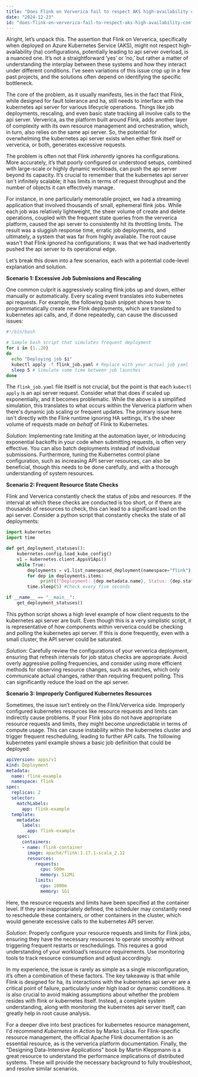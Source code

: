 ```yaml
---
title: "Does Flink on Ververica fail to respect AKS high-availability configurations, causing API server overload?"
date: "2024-12-23"
id: "does-flink-on-ververica-fail-to-respect-aks-high-availability-configurations-causing-api-server-overload"
---
```


Alright, let’s unpack this. The assertion that Flink on Ververica, specifically when deployed on Azure Kubernetes Service (AKS), might not respect high-availability (ha) configurations, potentially leading to api server overload, is a nuanced one. It’s not a straightforward ‘yes’ or ‘no,’ but rather a matter of understanding the interplay between these systems and how they interact under different conditions. I’ve seen variations of this issue crop up in a few past projects, and the solutions often depend on identifying the specific bottleneck.

The core of the problem, as it usually manifests, lies in the fact that Flink, while designed for fault tolerance and ha, still needs to interface with the kubernetes api server for various lifecycle operations. Things like job deployments, rescaling, and even basic state tracking all involve calls to the api server. Ververica, as the platform built around Flink, adds another layer of complexity with its own resource management and orchestration, which, in turn, also relies on the same api server. So, the potential for overwhelming the kubernetes api server exists when either flink itself or ververica, or both, generates excessive requests.

The problem is often not that Flink *inherently* ignores ha configurations. More accurately, it’s that poorly configured or understood setups, combined with large-scale or highly dynamic workloads, can push the api server beyond its capacity. It’s crucial to remember that the kubernetes api server isn't infinitely scalable; it has limits in terms of request throughput and the number of objects it can effectively manage.

For instance, in one particularly memorable project, we had a streaming application that involved thousands of small, ephemeral flink jobs. While each job was relatively lightweight, the sheer volume of create and delete operations, coupled with the frequent state queries from the ververica platform, caused the api server to consistently hit its throttling limits. The result was a sluggish response time, erratic job deployments, and ultimately, a system that was far from highly available. The root cause wasn't that Flink *ignored* ha configurations; it was that we had inadvertently pushed the api server to its operational edge.

Let’s break this down into a few scenarios, each with a potential code-level explanation and solution.

**Scenario 1: Excessive Job Submissions and Rescaling**

One common culprit is aggressively scaling flink jobs up and down, either manually or automatically. Every scaling event translates into kubernetes api requests. For example, the following bash snippet shows how to programmatically create new Flink deployments, which are translated to kubernetes api calls, and, if done repeatedly, can cause the discussed issues:

```bash
#!/bin/bash

# Sample bash script that simulates frequent deployment
for i in {1..20}
do
  echo "Deploying job $i"
  kubectl apply -f flink_job.yaml # Replace with your actual job yaml file
  sleep 5 # Simulate some time between job launches
done

```

The `flink_job.yaml` file itself is not crucial, but the point is that each `kubectl apply` is an api server request. Consider what that does if scaled up exponentially, and it becomes problematic. While the above is a simplified simulation, this translates to what occurs within the Ververica platform when there's dynamic job scaling or frequent updates. The primary issue here isn't directly with the Flink runtime ignoring HA settings, it's the sheer volume of requests made *on behalf* of Flink to Kubernetes.

*Solution*: Implementing rate limiting at the automation layer, or introducing exponential backoffs in your code when submitting requests, is often very effective. You can also batch deployments instead of individual submissions. Furthermore, tuning the Kubernetes control plane configuration, such as increasing API server resources, can also be beneficial, though this needs to be done carefully, and with a thorough understanding of system resources.

**Scenario 2: Frequent Resource State Checks**

Flink and Ververica constantly check the status of jobs and resources. If the interval at which these checks are conducted is too short, or if there are thousands of resources to check, this can lead to a significant load on the api server. Consider a python script that constantly checks the state of all deployments:

```python
import kubernetes
import time

def get_deployment_statuses():
    kubernetes.config.load_kube_config()
    v1 = kubernetes.client.AppsV1Api()
    while True:
        deployments = v1.list_namespaced_deployment(namespace="flink") # Or your target namespace
        for dep in deployments.items:
             print(f"Deployment: {dep.metadata.name}, Status: {dep.status.available_replicas}/{dep.spec.replicas}")
        time.sleep(5) #Check every five seconds

if __name__ == "__main__":
    get_deployment_statuses()
```

This python script shows a high level example of how client requests to the kubernetes api server are built. Even though this is a very simplistic script, it is representative of how components within ververica could be checking and polling the kubernetes api server. If this is done frequently, even with a small cluster, the API server could be saturated.

*Solution*: Carefully review the configurations of your ververica deployment, ensuring that refresh intervals for job status checks are appropriate. Avoid overly aggressive polling frequencies, and consider using more efficient methods for observing resource changes, such as watches, which only communicate actual changes, rather than requiring frequent polling. This can significantly reduce the load on the api server.

**Scenario 3: Improperly Configured Kubernetes Resources**

Sometimes, the issue isn’t entirely on the Flink/Ververica side. Improperly configured kubernetes resources like resource requests and limits can indirectly cause problems. If your Flink jobs do not have appropriate resource requests and limits, they might become unpredictable in terms of compute usage. This can cause instability within the kubernetes cluster and trigger frequent rescheduling, leading to further API calls. The following kubernetes yaml example shows a basic job definition that could be deployed:

```yaml
apiVersion: apps/v1
kind: Deployment
metadata:
  name: flink-example
  namespace: flink
spec:
  replicas: 2
  selector:
    matchLabels:
      app: flink-example
  template:
    metadata:
      labels:
        app: flink-example
    spec:
      containers:
      - name: flink-container
        image: apache/flink:1.17.1-scala_2.12
        resources:
           requests:
             cpu: 500m
             memory: 512Mi
           limits:
             cpu: 1000m
             memory: 1Gi
```

Here, the resource requests and limits have been specified at the container level. If they are inappropriately defined, the scheduler may constantly need to reschedule these containers, or other containers in the cluster, which would generate excessive calls to the kubernetes API server.

*Solution*: Properly configure your resource requests and limits for Flink jobs, ensuring they have the necessary resources to operate smoothly without triggering frequent restarts or reschedulings. This requires a good understanding of your workload’s resource requirements. Use monitoring tools to track resource consumption and adjust accordingly.

In my experience, the issue is rarely as simple as a single misconfiguration, it’s often a combination of these factors. The key takeaway is that while Flink is designed for ha, its interactions with the kubernetes api server are a critical point of failure, particularly under high load or dynamic conditions. It is also crucial to avoid making assumptions about whether the problem resides with flink or kubernetes itself. Instead, a complete system understanding, along with monitoring the kubernetes api server itself, can greatly help in root cause analysis.

For a deeper dive into best practices for kubernetes resource management, I'd recommend *Kubernetes in Action* by Marko Luksa. For Flink-specific resource management, the official Apache Flink documentation is an essential resource, as is the ververica platform documentation. Finally, the "Designing Data-Intensive Applications" book by Martin Kleppmann is a great resource to understand the performance implications of distributed systems. These will provide the necessary background to fully troubleshoot, and resolve similar scenarios.
